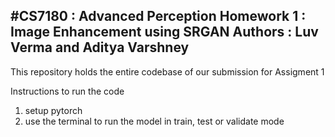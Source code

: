 #CS7180 : Advanced Perception 
Homework 1 : Image Enhancement using SRGAN
Authors : Luv Verma and Aditya Varshney
----------------------

This repository holds the entire codebase of our submission for Assigment 1 

Instructions to run the code 
1. setup pytorch
2. use the terminal to run the model in train, test or validate mode

